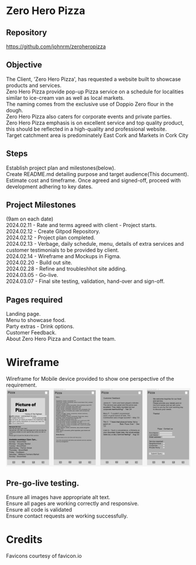 # Zero Hero Pizza

## Repository
https://github.com/johnrm/zeroheropizza

## Objective
The Client, 'Zero Hero Pizza',  has requested a website built to showcase products and services.<br>
Zero Hero Pizza provide pop-up Pizza service on a schedule for localities similar to ice-cream van as well as local markets.<br>
The naming comes from the exclusive use of Doppio Zero flour in the dough.<br>
Zero Hero Pizza also caters for corporate events and private parties.<br>
Zero Hero Pizza emphasis is on excellent service and top quality product, this should be reflected in a high-quality and professional website.<br>
Target catchment area is predominately East Cork and Markets in Cork City<br>

## Steps
Establish project plan and milestones(below).<br>
Create README.md detailing purpose and target audience(This document).<br>
Estimate cost and timeframe. Once agreed and signed-off, proceed with development adhering to key dates.<br>

## Project Milestones
(9am on each date)<br>
2024.02.11 - Rate and terms agreed with client - Project starts.<br>
2024.02.12 - Create Gitpod Repository.<br>
2024.02.12 - Project plan completed.<br>
2024.02.13 - Verbage, daily schedule, menu, details of extra services and customer testimonials to be provided by client.<br>
2024.02.14 - Wireframe and Mockups in Figma.<br>
2024.02.20 - Build out site.<br>
2024.02.28 - Refine and troubleshhot site adding.<br>
2024.03.05 - Go-live.<br>
2024.03.07 - Final site testing, validation, hand-over and sign-off.<br>

## Pages required
Landing page.<br>
Menu to showcase food.<br>
Party extras - Drink options.<br>
Customer Feedback.<br>
About Zero Hero Pizza and Contact the team.<br>

# Wireframe
Wireframe for Mobile device provided to show one perspective of the requirement.<br>
![Wireframe of proposed site](/assets/images/Wireframe.jpg)<br>

## Pre-go-live testing.
Ensure all images have appropriate alt text.<br>
Ensure all pages are working correctly and responsive.<br>
Ensure all code is validated <br>
Ensure contact requests are working successfully.<br>

# Credits
Favicons courtesy of favicon.io
